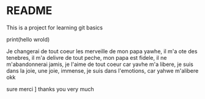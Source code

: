 # README #
This is a project for learning git basics


print(hello wrold)

Je changerai de tout coeur les merveille de mon papa yawhe, il m'a ote des tenebres, il m'a delivre de tout peche, mon papa est fidele, il ne m'abandonnerai jamis, je l'aime de tout coeur car yavhe m'a libere, je suis dans la joie, une joie, immense, je suis dans l'emotions, car yahwe m'alibere
okk 

sure
merci ]
thanks you very much


